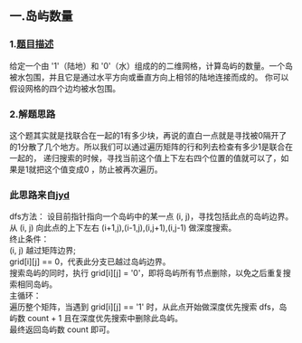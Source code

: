 ## 一.岛屿数量
### 1.[题目描述](https://leetcode-cn.com/problems/number-of-islands/submissions/)
给定一个由 '1'（陆地）和 '0'（水）组成的的二维网格，计算岛屿的数量。一个岛被水包围，并且它是通过水平方向或垂直方向上相邻的陆地连接而成的。
你可以假设网格的四个边均被水包围。
### 2.解题思路
这个题其实就是找联合在一起的1有多少块，再说的直白一点就是寻找被0隔开了的1分散了几个地方。所以我们可以通过遍历矩阵的行和列去检查有多少1是联合在一起的，
递归搜索的时候，寻找当前这个值上下左右四个位置的值就可以了，如果是1就把这个值变成0 ，防止被再次遍历。  

### 此思路来自[jyd](https://leetcode-cn.com/problems/number-of-islands/solution/number-of-islands-shen-du-you-xian-bian-li-dfs-or-/)
dfs方法： 设目前指针指向一个岛屿中的某一点 (i, j)，寻找包括此点的岛屿边界。
从 (i, j) 向此点的上下左右 (i+1,j),(i-1,j),(i,j+1),(i,j-1) 做深度搜索。  
终止条件：  
(i, j) 越过矩阵边界;  
grid[i][j] == 0，代表此分支已越过岛屿边界。  
搜索岛屿的同时，执行 grid[i][j] = '0'，即将岛屿所有节点删除，以免之后重复搜索相同岛屿。  
主循环：  
遍历整个矩阵，当遇到 grid[i][j] == '1' 时，从此点开始做深度优先搜索 dfs，岛屿数 count + 1 且在深度优先搜索中删除此岛屿。  
最终返回岛屿数 count 即可。  
